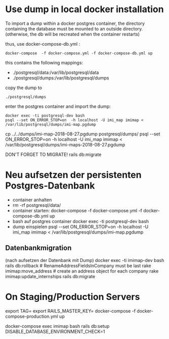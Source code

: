 
# Use dump in local docker installation

To import a dump within a docker postgres container, the directory containing
the database must be mounted to an outside directory. (otherwise, the db will
be recreated when the container restarts)


thus, use docker-compose-db.yml :

    docker-compose  -f docker-compose.yml -f docker-compose-db.yml up

this contains the following mappings:

- ./postgresql/data:/var/lib/postgresql/data
- ./postgresql/dumps:/var/lib/postgresql/dumps

copy the dump to

    ./postgresql/dumps

enter the postgres container and import the dump:

    docker exec -ti postgresql-dev bash
    psql --set ON_ERROR_STOP=on  -h localhost -U imi_map imimap < /var/lib/postgresql/dumps/imi-map.pgdump


cp ../../dumps/imi-map-2018-08-27.pgdump postgresql/dumps/
psql --set ON_ERROR_STOP=on  -h localhost -U imi_map imimap < /var/lib/postgresql/dumps/imi-maps-2018-08-27.pgdump

DON'T FORGET TO MIGRATE!
rails db:migrate

# Neu aufsetzen der persistenten Postgres-Datenbank

- container anhalten
- rm -rf postgresql/data/
- container starten:
    docker-compose  -f docker-compose.yml -f docker-compose-db.yml up
- bash auf postgres container
    docker exec -ti postgresql-dev bash
- dump einspielen
    psql --set ON_ERROR_STOP=on  -h localhost -U imi_map imimap < /var/lib/postgresql/dumps/imi-map.pgdump

## Datenbankmigration
(nach aufsetzen der Datenbank mit Dump)
    docker exec -ti imimap-dev bash
    rails db:rollback  # RenameAddressFieldsInCompany must be last
    rake imimap:move_address        # create an address object for each company
    rake imimap:update_internships
    rails db:migrate

On Staging/Production Servers
==================================


export TAG=
export RAILS_MASTER_KEY=
docker-compose -f docker-compose-production.yml up



docker-compose exec  imimap bash
rails db:setup DISABLE_DATABASE_ENVIRONMENT_CHECK=1
